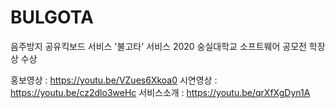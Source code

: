 # BULGOTA
음주방지 공유킥보드 서비스 '불고타' 서비스
2020 숭실대학교 소프트웨어 공모전 학장상 수상

홍보영상 : https://youtu.be/VZues6Xkoa0
시연영상 : https://youtu.be/cz2dlo3weHc
서비스소개 : https://youtu.be/qrXfXgDyn1A
